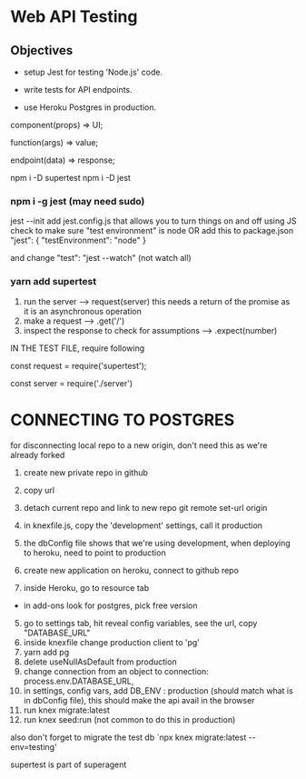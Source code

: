 # Web API Testing

## Objectives

- setup Jest for testing 'Node.js' code.
- write tests for API endpoints.

- use Heroku Postgres in production.

component(props) => UI;

function(args) => value;

endpoint(data) => response;


npm i -D supertest
npm i -D jest
### npm i -g jest (may need sudo)
jest --init
add jest.config.js that allows you to turn things on and off using JS
check to make sure "test environment" is node
OR add this to package.json
  "jest": {
    "testEnvironment": "node"
  }

and change "test": "jest --watch" (not watch all)


### yarn add supertest
1. run the server --> request(server) 
    this needs a return of the promise as it is an asynchronous operation
2. make a request --> .get('/')
3. inspect the response to check for assumptions --> .expect(number)


IN THE TEST FILE, require following

const request = require('supertest');

const server = require('./server')


# CONNECTING TO POSTGRES
for disconnecting local repo to a new origin, don't need this as we're already forked

1. create new private repo in github
2. copy url
3. detach current repo and link to new repo
 git remote set-url origin 

1. in knexfile.js, copy the 'development' settings, call it production
2. the dbConfig file shows that we're using development, when deploying to heroku, need to point to production
3. create new application on heroku, connect to github repo
4. inside Heroku, go to resource tab
- in add-ons look for postgres, pick free version
5. go to settings tab, hit reveal config variables, see the url, copy "DATABASE_URL"
6. inside knexfile change production client to 'pg'
7. yarn add pg
8. delete useNullAsDefault from production
9. change connection from an object to     connection: process.env.DATABASE_URL,
10. in settings, config vars, add DB_ENV : production (should match what is in dbConfig file), this should make the api avail in the browser
11. run knex migrate:latest
12. run knex seed:run (not common to do this in production)



also don't forget to migrate the test db `npx knex migrate:latest --env=testing'

supertest is part of superagent


